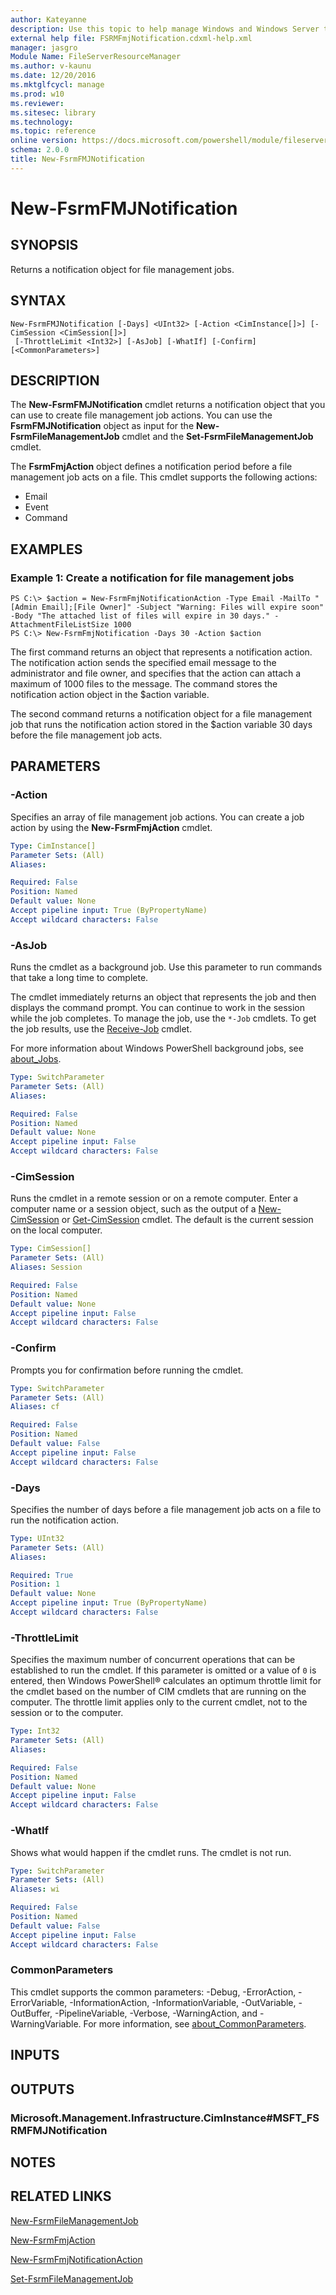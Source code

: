 ```yaml
---
author: Kateyanne
description: Use this topic to help manage Windows and Windows Server technologies with Windows PowerShell.
external help file: FSRMFmjNotification.cdxml-help.xml
manager: jasgro
Module Name: FileServerResourceManager
ms.author: v-kaunu
ms.date: 12/20/2016
ms.mktglfcycl: manage
ms.prod: w10
ms.reviewer: 
ms.sitesec: library
ms.technology: 
ms.topic: reference
online version: https://docs.microsoft.com/powershell/module/fileserverresourcemanager/new-fsrmfmjnotification?view=windowsserver2019-ps&wt.mc_id=ps-gethelp
schema: 2.0.0
title: New-FsrmFMJNotification
---
```


# New-FsrmFMJNotification

## SYNOPSIS
Returns a notification object for file management jobs.

## SYNTAX

```
New-FsrmFMJNotification [-Days] <UInt32> [-Action <CimInstance[]>] [-CimSession <CimSession[]>]
 [-ThrottleLimit <Int32>] [-AsJob] [-WhatIf] [-Confirm] [<CommonParameters>]
```

## DESCRIPTION
The **New-FsrmFMJNotification** cmdlet returns a notification object that you can use to create file management job actions.
You can use the **FsrmFMJNotification** object as input for the **New-FsrmFileManagementJob** cmdlet and the **Set-FsrmFileManagementJob** cmdlet.

The **FsrmFmjAction** object defines a notification period before a file management job acts on a file.
This cmdlet supports the following actions: 

- Email
- Event
- Command

## EXAMPLES

### Example 1: Create a notification for file management jobs
```
PS C:\> $action = New-FsrmFmjNotificationAction -Type Email -MailTo "[Admin Email];[File Owner]" -Subject "Warning: Files will expire soon" -Body "The attached list of files will expire in 30 days." -AttachmentFileListSize 1000
PS C:\> New-FsrmFmjNotification -Days 30 -Action $action
```

The first command returns an object that represents a notification action.
The notification action sends the specified email message to the administrator and file owner, and specifies that the action can attach a maximum of 1000 files to the message.
The command stores the notification action object in the $action variable.

The second command returns a notification object for a file management job that runs the notification action stored in the $action variable 30 days before the file management job acts.

## PARAMETERS

### -Action
Specifies an array of file management job actions.
You can create a job action by using the **New-FsrmFmjAction** cmdlet.

```yaml
Type: CimInstance[]
Parameter Sets: (All)
Aliases: 

Required: False
Position: Named
Default value: None
Accept pipeline input: True (ByPropertyName)
Accept wildcard characters: False
```

### -AsJob
Runs the cmdlet as a background job. Use this parameter to run commands that take a long time to complete. 

The cmdlet immediately returns an object that represents the job and then displays the command prompt. 
You can continue to work in the session while the job completes. 
To manage the job, use the `*-Job` cmdlets. 
To get the job results, use the [Receive-Job](https://go.microsoft.com/fwlink/?LinkID=113372) cmdlet. 

For more information about Windows PowerShell background jobs, see [about_Jobs](https://go.microsoft.com/fwlink/?LinkID=113251).

```yaml
Type: SwitchParameter
Parameter Sets: (All)
Aliases: 

Required: False
Position: Named
Default value: None
Accept pipeline input: False
Accept wildcard characters: False
```

### -CimSession
Runs the cmdlet in a remote session or on a remote computer.
Enter a computer name or a session object, such as the output of a [New-CimSession](https://go.microsoft.com/fwlink/p/?LinkId=227967) or [Get-CimSession](https://go.microsoft.com/fwlink/p/?LinkId=227966) cmdlet.
The default is the current session on the local computer.

```yaml
Type: CimSession[]
Parameter Sets: (All)
Aliases: Session

Required: False
Position: Named
Default value: None
Accept pipeline input: False
Accept wildcard characters: False
```

### -Confirm
Prompts you for confirmation before running the cmdlet.

```yaml
Type: SwitchParameter
Parameter Sets: (All)
Aliases: cf

Required: False
Position: Named
Default value: False
Accept pipeline input: False
Accept wildcard characters: False
```

### -Days
Specifies the number of days before a file management job acts on a file to run the notification action.

```yaml
Type: UInt32
Parameter Sets: (All)
Aliases: 

Required: True
Position: 1
Default value: None
Accept pipeline input: True (ByPropertyName)
Accept wildcard characters: False
```

### -ThrottleLimit
Specifies the maximum number of concurrent operations that can be established to run the cmdlet.
If this parameter is omitted or a value of `0` is entered, then Windows PowerShell® calculates an optimum throttle limit for the cmdlet based on the number of CIM cmdlets that are running on the computer.
The throttle limit applies only to the current cmdlet, not to the session or to the computer.

```yaml
Type: Int32
Parameter Sets: (All)
Aliases: 

Required: False
Position: Named
Default value: None
Accept pipeline input: False
Accept wildcard characters: False
```

### -WhatIf
Shows what would happen if the cmdlet runs.
The cmdlet is not run.

```yaml
Type: SwitchParameter
Parameter Sets: (All)
Aliases: wi

Required: False
Position: Named
Default value: False
Accept pipeline input: False
Accept wildcard characters: False
```

### CommonParameters
This cmdlet supports the common parameters: -Debug, -ErrorAction, -ErrorVariable, -InformationAction, -InformationVariable, -OutVariable, -OutBuffer, -PipelineVariable, -Verbose, -WarningAction, and -WarningVariable. For more information, see [about_CommonParameters](https://go.microsoft.com/fwlink/?LinkID=113216).

## INPUTS

## OUTPUTS

### Microsoft.Management.Infrastructure.CimInstance#MSFT_FSRMFMJNotification

## NOTES

## RELATED LINKS

[New-FsrmFileManagementJob](./New-FsrmFileManagementJob.md)

[New-FsrmFmjAction](./New-FsrmFmjAction.md)

[New-FsrmFmjNotificationAction](./New-FsrmFmjNotificationAction.md)

[Set-FsrmFileManagementJob](./Set-FsrmFileManagementJob.md)

